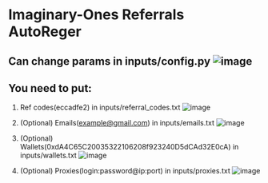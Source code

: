 # Imaginary-Ones Referrals AutoReger

## Can change params in inputs/config.py ![image](https://github.com/MsLolita/Imaginary-Ones/assets/58307006/0c304331-949c-4a63-9ebc-6d9cc23f46bb)
## You need to put:
 1. Ref codes(eccadfe2) in inputs/referral_codes.txt ![image](https://github.com/MsLolita/Imaginary-Ones/assets/58307006/555dc83c-92b2-4a7c-ad60-8c22ed5ea373)

 2. (Optional) Emails(example@gmail.com) in inputs/emails.txt ![image](https://github.com/MsLolita/Imaginary-Ones/assets/58307006/eb972167-7b57-457c-8146-6ff8588d03d6) 
 3. (Optional) Wallets(0xdA4C65C20035322106208f923240D5dCAd32E0cA) in inputs/wallets.txt ![image](https://github.com/MsLolita/Imaginary-Ones/assets/58307006/14e5a59c-ca73-45cb-94f8-0235a7d1b2f7) 
 4. (Optional) Proxies(login:password@ip:port) in inputs/proxies.txt ![image](https://github.com/MsLolita/VeloData/assets/58307006/a2c95484-52b6-497a-b89e-73b89d953d8c) 
